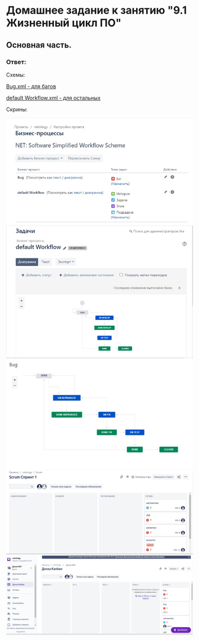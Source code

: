 # Домашнее задание к занятию "9.1 Жизненный цикл ПО"

## Основная часть.

### Ответ:

Схемы:

[Bug.xml - для багов](https://github.com/sdg75/devops-netology/blob/main/Jira/Bug.xml)

[default Workflow.xml - для остальных](https://github.com/sdg75/devops-netology/blob/main/Jira/default%20Workflow.xml)


Скрины:

<img src="./Jira/9_1_1.jpg" alt="">


<img src="./Jira/9_1_2.jpg" alt="">


<img src="./Jira/9_1_3.jpg" alt="">


<img src="./Jira/9_1_4.jpg" alt="">


<img src="./Jira/9_1_5.jpg" alt="">


